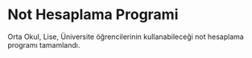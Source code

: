 # Not Hesaplama Programi
 Orta Okul, Lise, Üniversite öğrencilerinin kullanabileceği not hesaplama programı tamamlandı.
